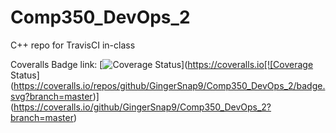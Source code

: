# Comp350_DevOps_2
C++ repo for TravisCI in-class

Coveralls Badge link:
[![Coverage Status](https://coveralls.io/repos/github/GingerSnap9/Comp350_DevOps_2/badge.svg?branch=master)](https://coveralls.io[![Coverage Status](https://coveralls.io/repos/github/GingerSnap9/Comp350_DevOps_2/badge.svg?branch=master)](https://coveralls.io/github/GingerSnap9/Comp350_DevOps_2?branch=master)
